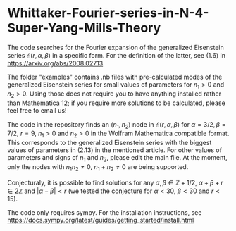 # Whittaker-Fourier-series-in-N-4-Super-Yang-Mills-Theory

The code searches for the Fourier expansion of the generalized Eisenstein series $\mathcal{E}(r, \alpha, \beta)$ in a specific form. For the definition of the latter, see (1.6) in https://arxiv.org/abs/2008.02713

The folder "examples" contains .nb files with pre-calculated modes of the generalized Eisenstein series for small values of parameters for $n_1>0$ and $n_2>0$. Using those does not require you to have anything installed rather than Mathematica 12; if you require more solutions to be calculated, please feel free to email us!
 
The code in the repository finds an $(n_1, n_2)$ node in $\mathcal{E}(r, \alpha, \beta)$ for $\alpha = 3/2, \beta = 7/2$, $r = 9$, $n_1>0$ and $n_2>0$ in the Wolfram Mathematica compatible format. This corresponds to the generalized Eisenstein series with the biggest values of parameters in (2.13) in the mentioned article. For other values of parameters and signs of $n_1$ and $n_2$, please edit the main file. At the moment, only the nodes with $n_1 n_2 \neq 0$, $n_1 + n_2 \neq 0$ are being supported.

Conjecturaly, it is possible to find solutions for any $\alpha, \beta \in \mathbb{Z}+1/2$, $\alpha+\beta+r \in 2 \mathbb{Z}$ and $|\alpha-\beta| < r$ (we tested the conjecture for $\alpha < 30$, $\beta < 30$ and $r < 15$).

The code only requires sympy. For the installation instructions, see
https://docs.sympy.org/latest/guides/getting_started/install.html
